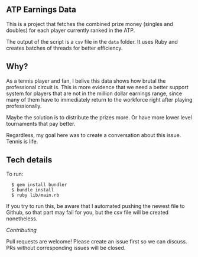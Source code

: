 ## ATP Earnings Data

This is a project that fetches the combined prize money (singles and doubles) for each player currently ranked in the ATP.

The output of the script is a `csv` file in the `data` folder. It uses Ruby and creates batches of threads for better efficiency.

## Why?

As a tennis player and fan, I belive this data shows how brutal the professional circuit is. This is more evidence that we need
a better support system for players that are not in the million dollar earnings range, since many of them have to immediately
return to the workforce right after playing professionally.

Maybe the solution is to distribute the prizes more. Or have more lower level tournaments that pay better.

Regardless, my goal here was to create a conversation about this issue. Tennis is life.

## Tech details

To run:

```
  $ gem install bundler
  $ bundle install
  $ ruby lib/main.rb
```
If you try to run this, be aware that I automated pushing the newest file to Github, so that part may fail for you,
but the csv file will be created nonetheless.

*Contributing*

Pull requests are welcome! Please create an issue first so we can discuss. PRs without corresponding issues will be closed.
